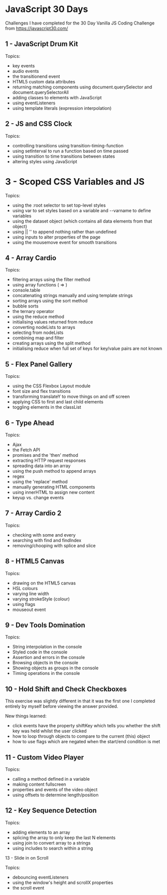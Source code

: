 # JavaScript 30 Days

Challenges I have completed for the 30 Day Vanilla JS Coding Challenge from https://javascript30.com/

## 1 - JavaScript Drum Kit

Topics: 

* key events
* audio events
* the transitionend event
* HTML5 custom data attributes
* returning matching components using document.querySelector and document.querySelectorAll
* adding classes to elements with JavaScript
* using eventListeners
* using template literals (expression interpolation)

## 2 - JS and CSS Clock

Topics: 

* controlling transitions using transition-timing-function
* using setInterval to run a function based on time passed
* using transition to time transitions between states
* altering styles using JavaScript

# 3 - Scoped CSS Variables and JS

Topics:

* using the :root selector to set top-level styles
* using var to set styles based on a variable and --varname to define variables
* using the dataset object (which contains all data elements from that object)
* using || '' to append nothing rather than undefined
* using inputs to alter properties of the page
* using the mousemove event for smooth transitions

## 4 - Array Cardio

Topics:

* filtering arrays using the filter method
* using array functions ( => )
* console.table
* concatenating strings manually and using template strings
* sorting arrays using the sort method
* bubble sorts
* the ternary operator
* using the reduce method
* initialising values returned from reduce
* converting nodeLists to arrays
* selecting from nodeLists
* combining map and filter
* creating arrays using the split method
* initialising reduce when full set of keys for key/value pairs are not known

## 5 - Flex Panel Gallery

Topics: 

* using the CSS Flexbox Layout module
* font size and flex transitions
* transforming translateY to move things on and off screen
* applying CSS to first and last child elements
* toggling elements in the classList

## 6 - Type Ahead

Topics:

* Ajax
* the Fetch API
* promises and the 'then' method
* extracting HTTP request responses
* spreading data into an array
* using the push method to append arrays
* regex
* using the 'replace' method
* manually generating HTML components
* using innerHTML to assign new content
* keyup vs. change events

## 7 - Array Cardio 2

Topics: 

* checking with some and every
* searching with find and findIndex
* removing/chooping with splice and slice

## 8 - HTML5 Canvas

Topics: 

* drawing on the HTML5 canvas
* HSL colours
* varying line width
* varying strokeStyle (colour)
* using flags
* mouseout event

## 9 - Dev Tools Domination

Topics: 

* String interpolation in the console
* Styled code in the console
* Assertion and errors in the console
* Browsing objects in the console
* Showing objects as groups in the console
* Timing operations in the console

## 10 - Hold Shift and Check Checkboxes

This exercise was slightly different in that it was the first one I completed entirely by myself before viewing the answer provided.

New things learned:

* click events have the property shiftKey which tells you whether the shift key was held whilst the user clicked
* how to loop through objects to compare to the current (this) object
* how to use flags which are negated when the start/end condition is met

## 11 - Custom Video Player

Topics:

* calling a method defined in a variable
* making content fullscreen
* properties and events of the video object
* using offsets to determine length/position

## 12 - Key Sequence Detection

Topics:

* adding elements to an array
* splicing the array to only keep the last N elements
* using join to convert array to a strings
* using includes to search within a string

13 - Slide in on Scroll

Topics:

* debouncing eventListeners
* using the window's height and scrollX properties
* the scroll event
